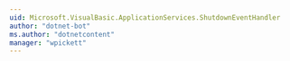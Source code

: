 ```yaml
---
uid: Microsoft.VisualBasic.ApplicationServices.ShutdownEventHandler
author: "dotnet-bot"
ms.author: "dotnetcontent"
manager: "wpickett"
---
```

